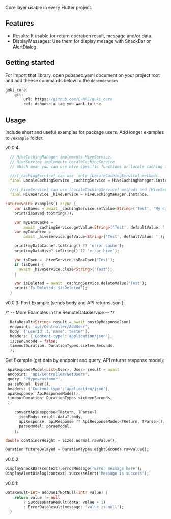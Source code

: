 <!-- 
This README describes the package. If you publish this package to pub.dev,
this README's contents appear on the landing page for your package. 
-->

Core layer usable in every Flutter project.

## Features

- Results: It usable for return operation result, message and/or data.
- DisplayMessages: Use them for display mesage with SnackBar or AlertDialog.

## Getting started

For import that library, open pubspec.yaml document on your project root and add theese commands below to the `dependencies`

```dart
guki_core:
    git:
        url: https://github.com/E-MRE/guki_core
        ref: #choose a tag you want to use
```

## Usage

Include short and useful examples for package users. Add longer examples
to `/example` folder. 

v0.0.4:

```dart
  // HiveCachingManager implements HiveService.
  // HiveService implements LocaleCachingService
  // Which mean you can use hive spesific functions or locale caching functions

  ///[_cachingService] can use  only [LocaleCachingService] methods.
  final LocaleCachingService _cachingService = HiveCachingManager.instance;

  ///[_hiveService] can use [LocaleCachingService] methods and [HiveService] spesific methods.
  final HiveService _hiveService = HiveCachingManager.instance;

Future<void> examples() async {
    var isSaved = await _cachingService.setValue<String>('Test', 'My data');
    print(isSaved.toString());

    var myDataCache =
        await _cachingService.getValue<String>('Test', defaultValue: '');
    var myDataHive =
        await _hiveService.getValue<String>('Test', defaultValue: '');

    print(myDataCache?.toString() ?? 'error cache');
    print(myDataHive?.toString() ?? 'error hive');

    var isOpen = _hiveService.isBoxOpen('Test');
    if (isOpen) {
      await _hiveService.close<String>('Test');
    }

    var isDeleted = await _cachingService.deleteValue('Test');
    print('Is Deleted: $isDeleted');
  }
```

v0.0.3:
Post Example (sends body and API returns json ):

/* -- More Examples in the RemoteDataService  -- */

```dart
  DataResult<String> result = await postByResponseJson(
  endpoint: 'api/Controller/AddUser',
  body: {'userId':1,'name':'tester'},
  headers: {'Content-type':'application/json'},
  isJsonEncode = false,
  timeoutDuration: DurationTypes.sixteenSeconds,
  );
```

Get Example (get data by endpoint and query, API returns response model):

```dart
 ApiResponseModel<List<User>, User> result = await                     getDataByApiResponse<List<User>,User>(
 endpoint: 'api/Controller/GetUsers',
 query: '?type=customer',
 parseModel: User(),
 headers: {'Content-type':'application/json'},
 apiResponse: ApiResponseModel(),
 timeoutDuration: DurationTypes.sixteenSeconds,
 );
```

```dart
    convertApiResponse<TReturn, TParse>(
      jsonBody: result.data?.body,
      apiResponse: apiResponse ?? ApiResponseModel<TReturn, TParse>(),
      parseModel: parseModel,
    );
```

```dart
double containerHeight = Sizes.normal.rawValue();
```


```dart
Duration futureDelayed = DurationTypes.eightSeconds.rawValue();
```

v0.0.2:

```dart
DisplaySnackBar(context).errorMessage('Error message here');
DisplayAlertDialog(context).successAlert('Message is success');
```

v0.0.1:

```dart
DataResult<int> addOneIfNotNull(int? value) {
    return value != null
        ? SuccessDataResult(data: value + 1)
        : ErrorDataResult(message: 'value is null');
  }
```
